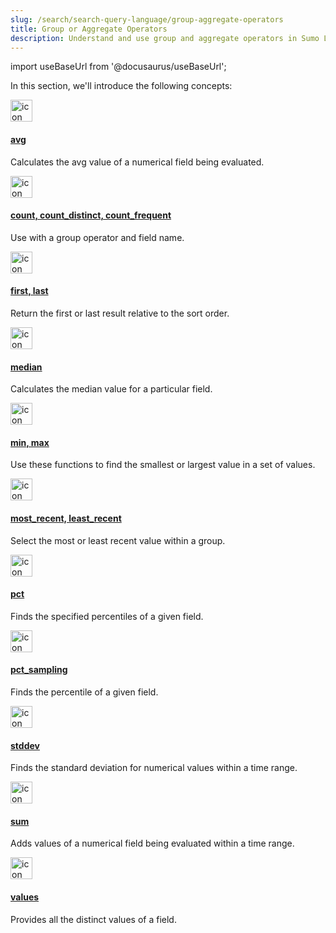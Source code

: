 ```yaml
---
slug: /search/search-query-language/group-aggregate-operators
title: Group or Aggregate Operators
description: Understand and use group and aggregate operators in Sumo Logic to summarize, transform, and visualize data from your logs and metrics.
---
```


import useBaseUrl from '@docusaurus/useBaseUrl';

In this section, we'll introduce the following concepts:

<div className="box-wrapper" >
<div className="box smallbox card">
  <div className="container">
  <a href={useBaseUrl('/docs/search/search-query-language/group-aggregate-operators/avg')}><img src={useBaseUrl('img/icons/operations/queries.png')} alt="icon" width="35"/><h4>avg</h4></a>
  <p>Calculates the avg value of a numerical field being evaluated.</p>
  </div>
</div>
<div className="box smallbox card">
  <div className="container">
  <a href={useBaseUrl('/docs/search/search-query-language/group-aggregate-operators/count-count-distinct-and-count-frequent')}><img src={useBaseUrl('img/icons/operations/queries.png')} alt="icon" width="35"/><h4>count, count_distinct, count_frequent</h4></a>
  <p>Use with a group operator and field name.</p>
  </div>
</div>
<div className="box smallbox card">
  <div className="container">
  <a href={useBaseUrl('/docs/search/search-query-language/group-aggregate-operators/first-last')}><img src={useBaseUrl('img/icons/operations/queries.png')} alt="icon" width="35"/><h4>first, last</h4></a>
  <p>Return the first or last result relative to the sort order.</p>
  </div>
</div>
<div className="box smallbox card">
  <div className="container">
  <a href={useBaseUrl('/docs/search/search-query-language/group-aggregate-operators/median')}><img src={useBaseUrl('img/icons/operations/queries.png')} alt="icon" width="35"/><h4>median</h4></a>
  <p>Calculates the median value for a particular field.</p>
  </div>
</div>
<div className="box smallbox card">
  <div className="container">
  <a href={useBaseUrl('/docs/search/search-query-language/group-aggregate-operators/min-max')}><img src={useBaseUrl('img/icons/operations/queries.png')} alt="icon" width="35"/><h4>min, max</h4></a>
  <p>Use these functions to find the smallest or largest value in a set of values.</p>
  </div>
</div>
<div className="box smallbox card">
  <div className="container">
  <a href={useBaseUrl('/docs/search/search-query-language/group-aggregate-operators/most-recent-least-recent')}><img src={useBaseUrl('img/icons/operations/queries.png')} alt="icon" width="35"/><h4>most_recent, least_recent</h4></a>
  <p>Select the most or least recent value within a group.</p>
  </div>
</div>
    <div className="box smallbox card">
      <div className="container">
      <a href={useBaseUrl('/docs/search/search-query-language/group-aggregate-operators/pct-percentile')}><img src={useBaseUrl('img/icons/operations/queries.png')} alt="icon" width="35"/><h4>pct</h4></a>
      <p>Finds the specified percentiles of a given field.</p>
      </div>
    </div>
    <div className="box smallbox card">
      <div className="container">
      <a href={useBaseUrl('/docs/search/search-query-language/group-aggregate-operators/pct-sampling')}><img src={useBaseUrl('img/icons/operations/queries.png')} alt="icon" width="35"/><h4>pct_sampling</h4></a>
      <p>Finds the percentile of a given field.</p>
      </div>
    </div>
    <div className="box smallbox card">
      <div className="container">
      <a href={useBaseUrl('/docs/search/search-query-language/group-aggregate-operators/stddev')}><img src={useBaseUrl('img/icons/operations/queries.png')} alt="icon" width="35"/><h4>stddev</h4></a>
      <p>Finds the standard deviation for numerical values within a time range.</p>
      </div>
    </div>
    <div className="box smallbox card">
      <div className="container">
      <a href={useBaseUrl('/docs/search/search-query-language/group-aggregate-operators/sum')}><img src={useBaseUrl('img/icons/operations/queries.png')} alt="icon" width="35"/><h4>sum</h4></a>
      <p>Adds values of a numerical field being evaluated within a time range.</p>
      </div>
    </div>
    <div className="box smallbox card">
      <div className="container">
      <a href={useBaseUrl('/docs/search/search-query-language/group-aggregate-operators/values')}><img src={useBaseUrl('img/icons/operations/queries.png')} alt="icon" width="35"/><h4>values</h4></a>
      <p>Provides all the distinct values of a field.</p>
      </div>
    </div>
</div>

<br/>
